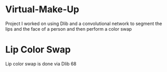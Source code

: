 # Virtual-Make-Up

Project I worked on using Dlib and a convolutional network to segment the lips and the face of a person and then perform a color swap

# Lip Color Swap

Lip color swap is done via Dlib 68
